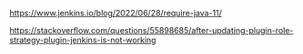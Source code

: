 https://www.jenkins.io/blog/2022/06/28/require-java-11/

https://stackoverflow.com/questions/55898685/after-updating-plugin-role-strategy-plugin-jenkins-is-not-working
